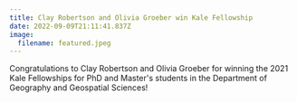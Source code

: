 ```yaml
---
title: Clay Robertson and Olivia Groeber win Kale Fellowship
date: 2022-09-09T21:11:41.837Z
image:
  filename: featured.jpeg
---
```

Congratulations to Clay Robertson and Olivia Groeber for winning the 2021 Kale Fellowships for PhD and Master's students in the Department of Geography and Geospatial Sciences!

<!--more-->
